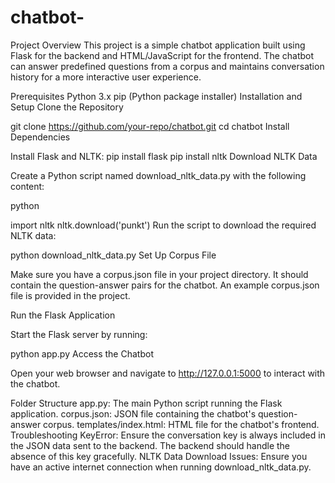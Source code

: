 # chatbot-
Project Overview
This project is a simple chatbot application built using Flask for the backend and HTML/JavaScript for the frontend. The chatbot can answer predefined questions from a corpus and maintains conversation history for a more interactive user experience.

Prerequisites
Python 3.x
pip (Python package installer)
Installation and Setup
Clone the Repository

git clone https://github.com/your-repo/chatbot.git
cd chatbot
Install Dependencies

Install Flask and NLTK:
pip install flask
pip install nltk
Download NLTK Data

Create a Python script named download_nltk_data.py with the following content:

python

import nltk
nltk.download('punkt')
Run the script to download the required NLTK data:

python download_nltk_data.py
Set Up Corpus File

Make sure you have a corpus.json file in your project directory. It should contain the question-answer pairs for the chatbot. An example corpus.json file is provided in the project.

Run the Flask Application

Start the Flask server by running:

python app.py
Access the Chatbot

Open your web browser and navigate to http://127.0.0.1:5000 to interact with the chatbot.

Folder Structure
app.py: The main Python script running the Flask application.
corpus.json: JSON file containing the chatbot's question-answer corpus.
templates/index.html: HTML file for the chatbot's frontend.
Troubleshooting
KeyError: Ensure the conversation key is always included in the JSON data sent to the backend. The backend should handle the absence of this key gracefully.
NLTK Data Download Issues: Ensure you have an active internet connection when running download_nltk_data.py.
